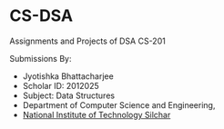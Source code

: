 # CS-DSA
Assignments and Projects of DSA CS-201

Submissions By:

- Jyotishka Bhattacharjee
- Scholar ID: 2012025
- Subject: Data Structures
- Department of Computer Science and Engineering,
- [National Institute of Technology Silchar](http://www.nits.ac.in/)
